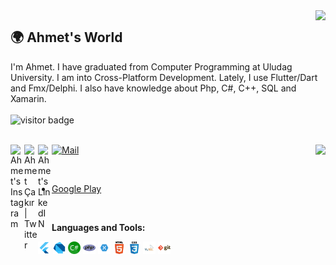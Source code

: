 
<img align='right' src="https://github-readme-stats.vercel.app/api/top-langs/?username=ahmetcakr&layout=compact">

## 🌍 Ahmet's World
I'm Ahmet. I have graduated from Computer Programming at Uludag University. I am into Cross-Platform Development.
Lately, I use Flutter/Dart and Fmx/Delphi. I also have knowledge about Php, C#, C++, SQL and Xamarin.
<br><br>
<img align='left' src="https://visitor-badge.glitch.me/badge?page_id=ahmetcakr" alt="visitor badge"/>
<br><br>

<a href="https://www.instagram.com/ahmeetcakrr/">
  <img align="left" alt="Ahmet's Instagram" width="22px" src="https://raw.githubusercontent.com/hussainweb/hussainweb/main/icons/instagram.png" />
</a>
<a href="https://twitter.com/ahmetcaakirr">
  <img align="left" alt="Ahmet Çakır | Twitter" width="22px" src="https://raw.githubusercontent.com/peterthehan/peterthehan/master/assets/twitter.svg" />
</a>
<a href="https://www.linkedin.com/in/ahmetcakr/">
  <img align="left" alt="Ahmet's LinkedIN" width="22px" src="https://raw.githubusercontent.com/peterthehan/peterthehan/master/assets/linkedin.svg" />
</a>

<img align='right' src="https://github-readme-stats.vercel.app/api?username=ahmetcakr&show_icons=true&theme=dracula">

[![Mail](https://img.shields.io/badge/email-c14438?&logo=Gmail&logoColor=white&link=mailto:ahmetcaakirr@gmail.com)](mailto:ahmetcaakirr@gmail.com)


<br>



  - [Google Play](https://play.google.com/store/apps/dev?id=6347102158894887682)
  <br>


**Languages and Tools:**  

<code><img height="20" src="https://raw.githubusercontent.com/github/explore/80688e429a7d4ef2fca1e82350fe8e3517d3494d/topics/flutter/flutter.png"></code>
<code><img height="20" src="https://raw.githubusercontent.com/github/explore/80688e429a7d4ef2fca1e82350fe8e3517d3494d/topics/dart/dart.png"></code>
<code><img height="20" src="https://raw.githubusercontent.com/github/explore/80688e429a7d4ef2fca1e82350fe8e3517d3494d/topics/csharp/csharp.png"></code>
<code><img height="20" src="https://raw.githubusercontent.com/github/explore/80688e429a7d4ef2fca1e82350fe8e3517d3494d/topics/php/php.png"></code>
<code><img height="20" src="https://raw.githubusercontent.com/github/explore/80688e429a7d4ef2fca1e82350fe8e3517d3494d/topics/xamarin/xamarin.png"></code>
<code><img height="20" src="https://raw.githubusercontent.com/github/explore/80688e429a7d4ef2fca1e82350fe8e3517d3494d/topics/html/html.png"></code>
<code><img height="20" src="https://raw.githubusercontent.com/github/explore/80688e429a7d4ef2fca1e82350fe8e3517d3494d/topics/css/css.png"></code>
<code><img height="20" src="https://raw.githubusercontent.com/github/explore/80688e429a7d4ef2fca1e82350fe8e3517d3494d/topics/mysql/mysql.png"></code>
<code><img height="20" src="https://raw.githubusercontent.com/github/explore/80688e429a7d4ef2fca1e82350fe8e3517d3494d/topics/git/git.png"></code>


